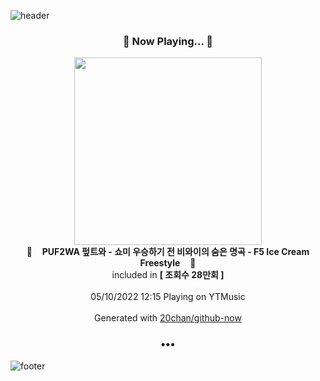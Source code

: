 ![header](https://capsule-render.vercel.app/api?type=wave&height=170&section=header&text=Hi.%20I'm%20SHIFT&fontColor=090707&fontAlignX=45&fontAlignY=65&fontSize=100)

<h3 align="center">🎵 Now Playing... 🎵</h3>
<p align="center">
  <a href="https://music.youtube.com/watch?v=YGlYPPO40XY">
    <img width="300" src="https://i.ytimg.com/vi/YGlYPPO40XY/sddefault.jpg?sqp=-oaymwEWCJADEOEBIAQqCghqEJQEGHgg6AJIWg&rs">
  </a>
  <br>
  🎵&nbsp&nbsp&nbsp <b>PUF2WA 펖트와 - 쇼미 우승하기 전 비와이의 숨은 명곡 - F5 Ice Cream Freestyle</b> &nbsp&nbsp&nbsp🎵
  <br>
  included in <b>[ 조회수 28만회 ]</b>
  
  <br />
  <br />
  05/10/2022 12:15 Playing on YTMusic
  <br />
  <br />
  Generated with <a href="https://github.com/20chan/github-now">20chan/github-now</a>
</p>

<h3 align="center">•••</h3>

![footer](https://capsule-render.vercel.app/api?type=wave&height=150&section=footer)
